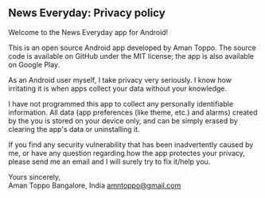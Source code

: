 ## News Everyday: Privacy policy

Welcome to the News Everyday app for Android!

This is an open source Android app developed by Aman Toppo. The source code is available on GitHub under the MIT license; the app is also available on Google Play.

As an Android user myself, I take privacy very seriously.
I know how irritating it is when apps collect your data without your knowledge.

I have not programmed this app to collect any personally identifiable information. All data (app preferences (like theme, etc.) and alarms) created by the you is stored on your device only, and can be simply erased by clearing the app's data or uninstalling it.

If you find any security vulnerability that has been inadvertently caused by me, or have any question regarding how the app protectes your privacy, please send me an email and I will surely try to fix it/help you.

Yours sincerely,  
Aman Toppo 
Bangalore, India
amntoppo@gmail.com
